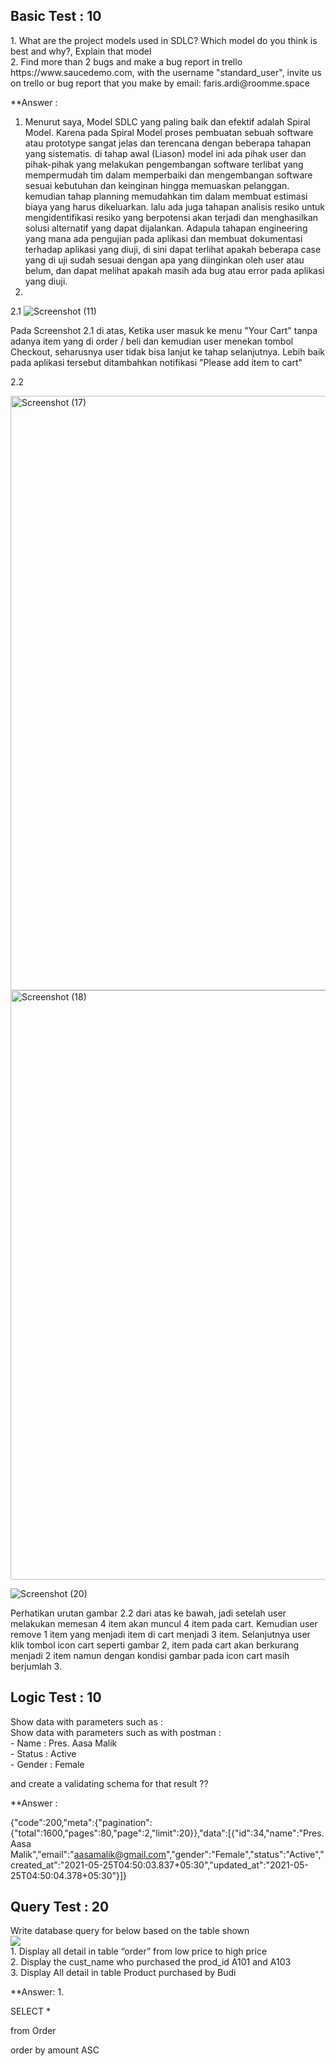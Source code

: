 ## Basic Test : 10

<p align="left">
  1. What are the project models used in SDLC? Which model do you think is best and why?, Explain that model <br>
  2. Find more than 2 bugs and make a bug report in trello https://www.saucedemo.com, with the username "standard_user", invite us on trello or bug report that you make by email: faris.ardi@roomme.space
  
  **Answer :
  
 1. Menurut saya, Model SDLC yang paling baik dan efektif adalah Spiral Model. Karena pada Spiral Model proses pembuatan sebuah software atau prototype sangat jelas dan terencana dengan beberapa tahapan yang sistematis. di tahap awal (Liason) model ini ada pihak user dan pihak-pihak yang melakukan pengembangan software terlibat yang mempermudah tim dalam memperbaiki dan mengembangan software sesuai kebutuhan dan keinginan hingga memuaskan pelanggan. kemudian tahap planning memudahkan tim dalam membuat estimasi biaya yang harus dikeluarkan. lalu ada juga tahapan analisis resiko untuk mengidentifikasi resiko yang berpotensi akan terjadi dan menghasilkan solusi alternatif yang dapat dijalankan. Adapula tahapan engineering yang mana ada pengujian pada aplikasi dan membuat dokumentasi terhadap aplikasi yang diuji, di sini dapat terlihat apakah beberapa case yang di uji sudah sesuai dengan apa yang diinginkan oleh user atau belum, dan dapat melihat apakah masih ada bug atau error pada aplikasi yang diuji.
2.
2.1 ![Screenshot (11)](https://user-images.githubusercontent.com/84786558/119529113-002e7000-bdac-11eb-921c-813abd15ba23.png)

Pada Screenshot 2.1 di atas, Ketika user masuk ke menu "Your Cart" tanpa adanya item yang di order / beli dan kemudian user menekan tombol Checkout, seharusnya user tidak bisa lanjut ke tahap selanjutnya. Lebih baik pada aplikasi tersebut ditambahkan notifikasi "Please add item to cart"

2.2 
  
<img width="951" alt="Screenshot (17)" src="https://user-images.githubusercontent.com/84786558/119531739-6ddb9b80-bdae-11eb-8d42-fe6ba40cecee.png">
<img width="943" alt="Screenshot (18)" src="https://user-images.githubusercontent.com/84786558/119531808-7df37b00-bdae-11eb-85e0-270d2422ec95.png">
  
![Screenshot (20)](https://user-images.githubusercontent.com/84786558/119531821-81870200-bdae-11eb-9c14-8e7035f48b86.png)

Perhatikan urutan gambar 2.2 dari atas ke bawah, jadi setelah user melakukan memesan 4 item akan muncul 4 item pada cart. Kemudian user remove 1 item yang menjadi item di cart menjadi 3 item. Selanjutnya user klik tombol icon cart seperti gambar 2, item pada cart akan berkurang menjadi 2 item namun dengan kondisi gambar pada icon cart masih berjumlah 3. 
  
</p>

## Logic Test : 10


<p align="left">
  Show data with parameters such as : <br>
  Show data with parameters such as with postman : <br>
  - Name      : Pres. Aasa Malik<br>
  - Status    : Active<br>
  - Gender    : Female
  
  and create a validating schema for that result ??


**Answer : 
  
{"code":200,"meta":{"pagination":{"total":1600,"pages":80,"page":2,"limit":20}},"data":[{"id":34,"name":"Pres. Aasa Malik","email":"aasamalik@gmail.com","gender":"Female","status":"Active","created_at":"2021-05-25T04:50:03.837+05:30","updated_at":"2021-05-25T04:50:04.378+05:30"}]}

</p>


## Query Test : 20
<p align="left">
  Write database query for below based on the table shown <br>
  <img src="https://ngomah.com/wp-content/uploads/2021/05/test-query.jpg"/><br>
  1. Display all detail in table “order” from low price to high price<br>
  2. Display the cust_name who purchased the prod_id A101 and A103<br>
  3. Display All detail in table Product purchased by Budi
  
  **Answer:
1. 
  
SELECT *
  
from Order
  
order by amount ASC
  
  
</p>
